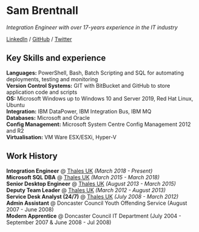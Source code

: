 # Sam Brentnall

_Integration Engineer with over 17-years experience in the IT industry_  

[LinkedIn](https://www.linkedin.com/in/sam-brentnall-749379aa/) / [GitHub](https://github.com/sambrentnall/) / [Twitter](https://twitter.com/sambrentnall/)

## Key Skills and experience
**Languages:** PowerShell, Bash, Batch Scripting and SQL for automating deployments, testing and monitoring <br>
**Version Control Systems:** GIT with BitBucket and GitHub to store application code and scripts <br> 
**OS:** Microsoft Windows up to Windows 10 and Server 2019, Red Hat Linux, Ubuntu <br>
**Integration:** IBM DataPower, IBM Integration Bus, IBM MQ  <br>
**Databases:** Microsoft and Oracle <br>
**Config Management:** Microsoft System Centre Config Management 2012 and R2 <br>
**Virtualisation:** VM Ware ESX/ESXi, Hyper-V <br>

## Work History
**Integration Engineer** @ [Thales UK](https://www.thalesgroup.com/en) _(March 2018 - Present)_ <br>
**Microsoft SQL DBA** @ [Thales UK](https://www.thalesgroup.com/en) _(March 2015 - March 2018)_ <br>
**Senior Desktop Engineer** @ [Thales UK](https://www.thalesgroup.com/en) _(August 2013 - March 2015)_ <br>
**Deputy Team Leader** @ [Thales UK](https://www.thalesgroup.com/en) _(March 2012 - August 2013)_ <br>
**Service Desk Analyst (24/7)** @ [Thales UK](https://www.thalesgroup.com/en) _(July 2008 - March 2012)_ <br>
**Admin Assistant** @ Doncaster Council Youth Offending Service (August 2007 - June 2008) <br>
**Modern Apprentice** @ Doncaster Council IT Department (July 2004 - September 2007 & June 2008 - Jul 2008) <br>

